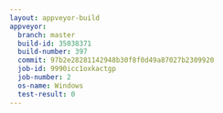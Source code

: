 ```yaml
---
layout: appveyor-build
appveyor:
  branch: master
  build-id: 35038371
  build-number: 397
  commit: 97b2e28281142948b30f8f0d49a87027b2309920
  job-id: 9990icc1oxkactgp
  job-number: 2
  os-name: Windows
  test-result: 0
---
```

